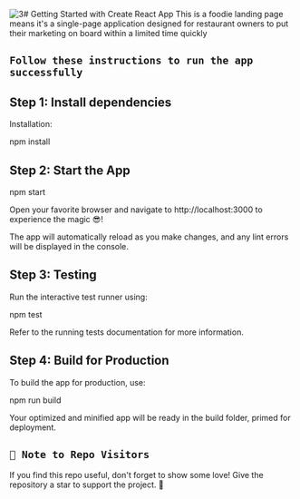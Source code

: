 ![3](https://github.com/Israr-11/Foodie-React-Landing-Page/assets/91403838/af35bc8f-f599-4d66-9788-746a6260b35f)# Getting Started with Create React App
This is a foodie landing page means it's a single-page application designed for restaurant owners to put their marketing on board within a limited time quickly

## `Follow these instructions to run the app successfully`

## Step 1: Install dependencies

Installation:

npm install

## Step 2: Start the App

npm start

Open your favorite browser and navigate to http://localhost:3000 to experience the magic 😎!

The app will automatically reload as you make changes, and any lint errors will be displayed in the console.

## Step 3: Testing

Run the interactive test runner using:

npm test

Refer to the running tests documentation for more information.

## Step 4: Build for Production

To build the app for production, use:

npm run build

Your optimized and minified app will be ready in the build folder, primed for deployment.

## `🚀 Note to Repo Visitors`
If you find this repo useful, don't forget to show some love! Give the repository a star to support the project. 🌟
